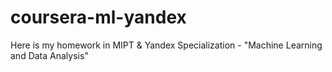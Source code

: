 # coursera-ml-yandex
Here is my homework in MIPT &amp; Yandex Specialization - "Machine Learning and Data Analysis"
